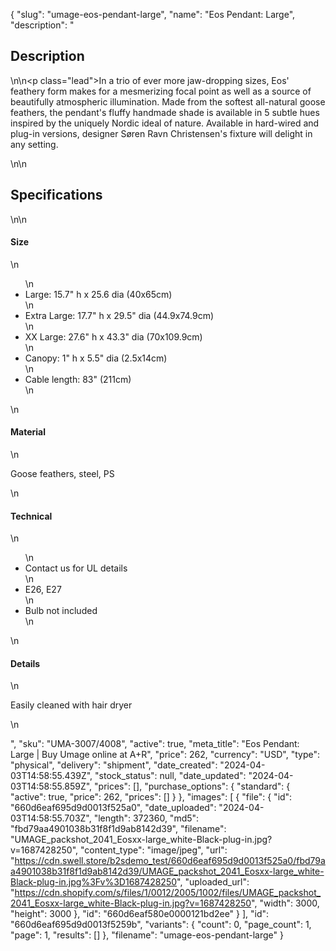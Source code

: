 {
  "slug": "umage-eos-pendant-large",
  "name": "Eos Pendant: Large",
  "description": "<h2>Description</h2>\n<!-- split -->\n<p class=\"lead\">In a trio of ever more jaw-dropping sizes, Eos' feathery form makes for a mesmerizing focal point as well as a source of beautifully atmospheric illumination. Made from the softest all-natural goose feathers, the pendant's fluffy handmade shade is available in 5 subtle hues inspired by the uniquely Nordic ideal of nature. Available in hard-wired and plug-in versions, designer Søren Ravn Christensen's fixture will delight in any setting. </p>\n<!-- split -->\n<h2>Specifications</h2>\n<!-- split -->\n<h4>Size</h4>\n<ul>\n<li>Large: 15.7\" h x 25.6 dia (40x65cm) </li>\n<li>Extra Large: 17.7\" h x 29.5\" dia (44.9x74.9cm)</li>\n<li>XX Large: 27.6\" h x 43.3\" dia (70x109.9cm)</li>\n<li>Canopy: 1\" h x 5.5\" dia (2.5x14cm)</li>\n<li>Cable length: 83\" (211cm)</li>\n</ul>\n<h4>Material</h4>\n<p>Goose feathers, steel, PS</p>\n<h4>Technical</h4>\n<ul>\n<li>Contact us for UL details</li>\n<li>E26, E27</li>\n<li>Bulb not included</li>\n</ul>\n<h4>Details</h4>\n<p><span>Easily cleaned with hair dryer</span></p>\n<ul></ul>",
  "sku": "UMA-3007/4008",
  "active": true,
  "meta_title": "Eos Pendant: Large | Buy Umage online at A+R",
  "price": 262,
  "currency": "USD",
  "type": "physical",
  "delivery": "shipment",
  "date_created": "2024-04-03T14:58:55.439Z",
  "stock_status": null,
  "date_updated": "2024-04-03T14:58:55.859Z",
  "prices": [],
  "purchase_options": {
    "standard": {
      "active": true,
      "price": 262,
      "prices": []
    }
  },
  "images": [
    {
      "file": {
        "id": "660d6eaf695d9d0013f525a0",
        "date_uploaded": "2024-04-03T14:58:55.703Z",
        "length": 372360,
        "md5": "fbd79aa4901038b31f8f1d9ab8142d39",
        "filename": "UMAGE_packshot_2041_Eosxx-large_white-Black-plug-in.jpg?v=1687428250",
        "content_type": "image/jpeg",
        "url": "https://cdn.swell.store/b2sdemo_test/660d6eaf695d9d0013f525a0/fbd79aa4901038b31f8f1d9ab8142d39/UMAGE_packshot_2041_Eosxx-large_white-Black-plug-in.jpg%3Fv%3D1687428250",
        "uploaded_url": "https://cdn.shopify.com/s/files/1/0012/2005/1002/files/UMAGE_packshot_2041_Eosxx-large_white-Black-plug-in.jpg?v=1687428250",
        "width": 3000,
        "height": 3000
      },
      "id": "660d6eaf580e0000121bd2ee"
    }
  ],
  "id": "660d6eaf695d9d0013f5259b",
  "variants": {
    "count": 0,
    "page_count": 1,
    "page": 1,
    "results": []
  },
  "filename": "umage-eos-pendant-large"
}